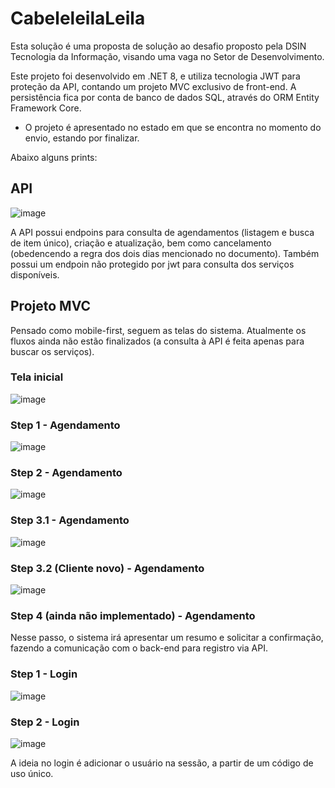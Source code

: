 # CabeleleilaLeila

Esta solução é uma proposta de solução ao desafio proposto pela DSIN Tecnologia da Informação, visando uma vaga no Setor de Desenvolvimento.

Este projeto foi desenvolvido em .NET 8, e utiliza tecnologia JWT para proteção da API, contando um projeto MVC exclusivo de front-end. A persistência fica por conta de banco de dados SQL, através do ORM Entity Framework Core.

* O projeto é apresentado no estado em que se encontra no momento do envio, estando por finalizar.

Abaixo alguns prints:

## API

![image](https://github.com/user-attachments/assets/7ed9f880-37ef-49fe-9fcf-717c23e65061)

A API possui endpoins para consulta de agendamentos (listagem e busca de item único), criação e atualização, bem como cancelamento (obedencendo a regra dos dois dias mencionado no documento). Também possui um endpoin não protegido por jwt para consulta dos serviços disponíveis.

## Projeto MVC

Pensado como mobile-first, seguem as telas do sistema. Atualmente os fluxos ainda não estão finalizados (a consulta à API é feita apenas para buscar os serviços).

### Tela inicial
![image](https://github.com/user-attachments/assets/b0280fc5-19ed-45c8-9592-dcdf66fe682c)

### Step 1 - Agendamento
![image](https://github.com/user-attachments/assets/7edc19cf-0fba-43f8-bc04-4ae5dfae1e9d)

### Step 2 - Agendamento
![image](https://github.com/user-attachments/assets/31898f62-0fc3-4ce9-a17b-978f759cf4cc)

### Step 3.1 - Agendamento
![image](https://github.com/user-attachments/assets/481e1b0a-e369-49c5-b749-c9de2f8d8bd0)

### Step 3.2 (Cliente novo) - Agendamento
![image](https://github.com/user-attachments/assets/e7bfa2dd-ea7f-408b-93e0-5bf25e465841)

### Step 4 (ainda não implementado) - Agendamento
Nesse passo, o sistema irá apresentar um resumo e solicitar a confirmação, fazendo a comunicação com o back-end para registro via API.

### Step 1 - Login
![image](https://github.com/user-attachments/assets/f7460c07-58b4-4a71-b25b-04cc09dbbef6)

### Step 2 - Login
![image](https://github.com/user-attachments/assets/f79ec8b9-97b6-4da1-8832-ae62ea26135a)

A ideia no login é adicionar o usuário na sessão, a partir de um código de uso único.
